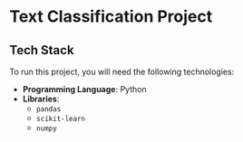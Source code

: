 # Text Classification Project

## Tech Stack
To run this project, you will need the following technologies:

- **Programming Language**: Python
- **Libraries**:
  - `pandas`
  - `scikit-learn`
  - `numpy`
 
